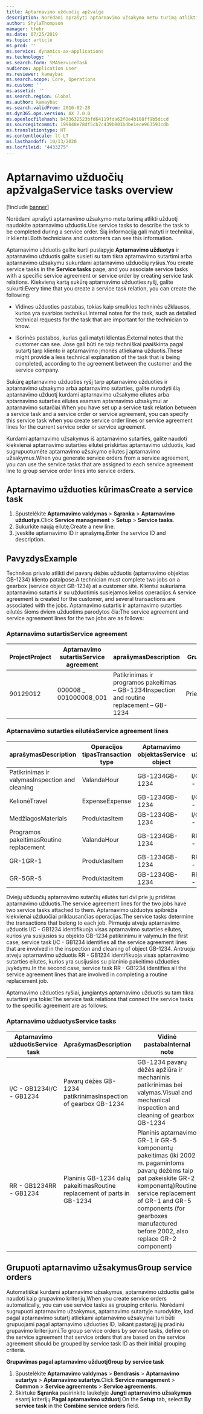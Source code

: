 ```yaml
---
title: Aptarnavimo užduočių apžvalga
description: Norėdami aprašyti aptarnavimo užsakymo metu turimą atlikti užduotį naudokite aptarnavimo užduotis. Šią informaciją gali matyti ir technikai, ir klientai.
author: ShylaThompson
manager: tfehr
ms.date: 07/25/2019
ms.topic: article
ms.prod: ''
ms.service: dynamics-ax-applications
ms.technology: ''
ms.search.form: SMAServiceTask
audience: Application User
ms.reviewer: kamaybac
ms.search.scope: Core, Operations
ms.custom: ''
ms.assetid: ''
ms.search.region: Global
ms.author: kamaybac
ms.search.validFrom: 2016-02-28
ms.dyn365.ops.version: AX 7.0.0
ms.openlocfilehash: b433632523bfd64119fda62f8e4b108ff9b5dccd
ms.sourcegitcommit: 199848e78df5cb7c439b001bdbe1ece963593cdb
ms.translationtype: HT
ms.contentlocale: lt-LT
ms.lasthandoff: 10/13/2020
ms.locfileid: "4433275"
---
```

# <a name="service-tasks-overview"></a><span data-ttu-id="21f1c-104">Aptarnavimo užduočių apžvalga</span><span class="sxs-lookup"><span data-stu-id="21f1c-104">Service tasks overview</span></span>

[!include [banner](../includes/banner.md)]

<span data-ttu-id="21f1c-105">Norėdami aprašyti aptarnavimo užsakymo metu turimą atlikti užduotį naudokite aptarnavimo užduotis.</span><span class="sxs-lookup"><span data-stu-id="21f1c-105">Use service tasks to describe the task to be completed during a service order.</span></span>
<span data-ttu-id="21f1c-106">Šią informaciją gali matyti ir technikai, ir klientai.</span><span class="sxs-lookup"><span data-stu-id="21f1c-106">Both technicians and customers can see this information.</span></span>

<span data-ttu-id="21f1c-107">Aptarnavimo užduotis galite kurti puslapyje **Aptarnavimo užduotys** ir aptarnavimo užduotis galite susieti su tam tikra aptarnavimo sutartimi arba aptarnavimo užsakymu sukurdami aptarnavimo užduočių ryšius.</span><span class="sxs-lookup"><span data-stu-id="21f1c-107">You create service tasks in the **Service tasks** page, and you associate service tasks with a specific service agreement or service order by creating service task relations.</span></span> <span data-ttu-id="21f1c-108">Kiekvieną kartą sukūrę aptarnavimo užduoties ryšį, galite sukurti:</span><span class="sxs-lookup"><span data-stu-id="21f1c-108">Every time that you create a service task relation, you can create the following:</span></span>

-  <span data-ttu-id="21f1c-109">Vidines užduoties pastabas, tokias kaip smulkios techninės užklausos, kurios yra svarbios technikui.</span><span class="sxs-lookup"><span data-stu-id="21f1c-109">Internal notes for the task, such as detailed technical requests for the task that are important for the technician to know.</span></span>

-  <span data-ttu-id="21f1c-110">Išorinės pastabos, kurias gali matyti klientas.</span><span class="sxs-lookup"><span data-stu-id="21f1c-110">External notes that the customer can see.</span></span> <span data-ttu-id="21f1c-111">Jose gali būti ne taip techniškai paaiškinta pagal sutartį tarp kliento ir aptarnavimo įmonės atliekama užduotis.</span><span class="sxs-lookup"><span data-stu-id="21f1c-111">These might provide a less technical explanation of the task that is being completed, according to the agreement between the customer and the service company.</span></span>

<span data-ttu-id="21f1c-112">Sukūrę aptarnavimo užduoties ryšį tarp aptarnavimo užduoties ir aptarnavimo užsakymo arba aptarnavimo sutarties, galite nurodyti šią aptarnavimo užduotį kurdami aptarnavimo užsakymo eilutes arba aptarnavimo sutarties eilutes esamam aptarnavimo užsakymui ar aptarnavimo sutarčiai.</span><span class="sxs-lookup"><span data-stu-id="21f1c-112">When you have set up a service task relation between a service task and a service order or service agreement, you can specify this service task when you create service order lines or service agreement lines for the current service order or service agreement.</span></span>

<span data-ttu-id="21f1c-113">Kurdami aptarnavimo užsakymus iš aptarnavimo sutarties, galite naudoti kiekvienai aptarnavimo sutarties eilutei priskirtas aptarnavimo užduotis, kad sugrupuotumėte aptarnavimo užsakymo eilutes į aptarnavimo užsakymus.</span><span class="sxs-lookup"><span data-stu-id="21f1c-113">When you generate service orders from a service agreement, you can use the service tasks that are assigned to each service agreement line to group service order lines into service orders.</span></span>

## <a name="create-a-service-task"></a><span data-ttu-id="21f1c-114">Aptarnavimo užduoties kūrimas</span><span class="sxs-lookup"><span data-stu-id="21f1c-114">Create a service task</span></span>

1. <span data-ttu-id="21f1c-115">Spustelėkite **Aptarnavimo valdymas** \> **Sąranka** \> **Aptarnavimo užduotys**.</span><span class="sxs-lookup"><span data-stu-id="21f1c-115">Click **Service management** \> **Setup** \> **Service tasks**.</span></span>
2. <span data-ttu-id="21f1c-116">Sukurkite naują eilutę.</span><span class="sxs-lookup"><span data-stu-id="21f1c-116">Create a new line.</span></span>
3. <span data-ttu-id="21f1c-117">Įveskite aptarnavimo ID ir aprašymą.</span><span class="sxs-lookup"><span data-stu-id="21f1c-117">Enter the service ID and description.</span></span>

## <a name="example"></a><span data-ttu-id="21f1c-118">Pavyzdys</span><span class="sxs-lookup"><span data-stu-id="21f1c-118">Example</span></span>

<span data-ttu-id="21f1c-119">Technikas privalo atlikti dvi pavarų dėžės užduotis (aptarnavimo objektas GB-1234) kliento patalpose.</span><span class="sxs-lookup"><span data-stu-id="21f1c-119">A technician must complete two jobs on a gearbox (service object GB-1234) at a customer site.</span></span> <span data-ttu-id="21f1c-120">Klientui sukuriama aptarnavimo sutartis ir su užduotimis susiejamos kelios operacijos.</span><span class="sxs-lookup"><span data-stu-id="21f1c-120">A service agreement is created for the customer, and several transactions are associated with the jobs.</span></span> <span data-ttu-id="21f1c-121">Aptarnavimo sutartis ir aptarnavimo sutarties eilutės šioms dviem užduotims parodytos čia:</span><span class="sxs-lookup"><span data-stu-id="21f1c-121">The service agreement and service agreement lines for the two jobs are as follows:</span></span>

### <a name="service-agreement"></a><span data-ttu-id="21f1c-122">Aptarnavimo sutartis</span><span class="sxs-lookup"><span data-stu-id="21f1c-122">Service agreement</span></span>

| <span data-ttu-id="21f1c-123">Project</span><span class="sxs-lookup"><span data-stu-id="21f1c-123">Project</span></span> | <span data-ttu-id="21f1c-124">Aptarnavimo sutartis</span><span class="sxs-lookup"><span data-stu-id="21f1c-124">Service agreement</span></span> | <span data-ttu-id="21f1c-125">aprašymas</span><span class="sxs-lookup"><span data-stu-id="21f1c-125">Description</span></span>                                  | <span data-ttu-id="21f1c-126">Grupuoti</span><span class="sxs-lookup"><span data-stu-id="21f1c-126">Group</span></span>   |
|---------|-------------------|----------------------------------------------|---------|
| <span data-ttu-id="21f1c-127">9012</span><span class="sxs-lookup"><span data-stu-id="21f1c-127">9012</span></span>    | <span data-ttu-id="21f1c-128">000008 \_ 001</span><span class="sxs-lookup"><span data-stu-id="21f1c-128">000008\_001</span></span>       | <span data-ttu-id="21f1c-129">Patikrinimas ir programos pakeitimas – GB-1234</span><span class="sxs-lookup"><span data-stu-id="21f1c-129">Inspection and routine replacement – GB-1234</span></span> | <span data-ttu-id="21f1c-130">Priedas</span><span class="sxs-lookup"><span data-stu-id="21f1c-130">Premium</span></span> |

### <a name="service-agreement-lines"></a><span data-ttu-id="21f1c-131">Aptarnavimo sutarties eilutės</span><span class="sxs-lookup"><span data-stu-id="21f1c-131">Service agreement lines</span></span>

| <span data-ttu-id="21f1c-132">aprašymas</span><span class="sxs-lookup"><span data-stu-id="21f1c-132">Description</span></span>             | <span data-ttu-id="21f1c-133">Operacijos tipas</span><span class="sxs-lookup"><span data-stu-id="21f1c-133">Transaction type</span></span> | <span data-ttu-id="21f1c-134">Aptarnavimo objektas</span><span class="sxs-lookup"><span data-stu-id="21f1c-134">Service object</span></span> | <span data-ttu-id="21f1c-135">Aptarnavimo užduotis</span><span class="sxs-lookup"><span data-stu-id="21f1c-135">Service task</span></span> |
|-------------------------|------------------|----------------|--------------|
| <span data-ttu-id="21f1c-136">Patikrinimas ir valymas</span><span class="sxs-lookup"><span data-stu-id="21f1c-136">Inspection and cleaning</span></span> | <span data-ttu-id="21f1c-137">Valanda</span><span class="sxs-lookup"><span data-stu-id="21f1c-137">Hour</span></span>             | <span data-ttu-id="21f1c-138">GB-1234</span><span class="sxs-lookup"><span data-stu-id="21f1c-138">GB-1234</span></span>        | <span data-ttu-id="21f1c-139">I/C - GB1234</span><span class="sxs-lookup"><span data-stu-id="21f1c-139">I/C - GB1234</span></span> |
| <span data-ttu-id="21f1c-140">Kelionė</span><span class="sxs-lookup"><span data-stu-id="21f1c-140">Travel</span></span>                  | <span data-ttu-id="21f1c-141">Expense</span><span class="sxs-lookup"><span data-stu-id="21f1c-141">Expense</span></span>          | <span data-ttu-id="21f1c-142">GB-1234</span><span class="sxs-lookup"><span data-stu-id="21f1c-142">GB-1234</span></span>        | <span data-ttu-id="21f1c-143">I/C - GB1234</span><span class="sxs-lookup"><span data-stu-id="21f1c-143">I/C - GB1234</span></span> |
| <span data-ttu-id="21f1c-144">Medžiagos</span><span class="sxs-lookup"><span data-stu-id="21f1c-144">Materials</span></span>               | <span data-ttu-id="21f1c-145">Produktas</span><span class="sxs-lookup"><span data-stu-id="21f1c-145">Item</span></span>             | <span data-ttu-id="21f1c-146">GB-1234</span><span class="sxs-lookup"><span data-stu-id="21f1c-146">GB-1234</span></span>        | <span data-ttu-id="21f1c-147">I/C - GB1234</span><span class="sxs-lookup"><span data-stu-id="21f1c-147">I/C - GB1234</span></span> |
| <span data-ttu-id="21f1c-148">Programos pakeitimas</span><span class="sxs-lookup"><span data-stu-id="21f1c-148">Routine replacement</span></span>     | <span data-ttu-id="21f1c-149">Valanda</span><span class="sxs-lookup"><span data-stu-id="21f1c-149">Hour</span></span>             | <span data-ttu-id="21f1c-150">GB-1234</span><span class="sxs-lookup"><span data-stu-id="21f1c-150">GB-1234</span></span>        | <span data-ttu-id="21f1c-151">RR - GB1234</span><span class="sxs-lookup"><span data-stu-id="21f1c-151">RR - GB1234</span></span>  |
| <span data-ttu-id="21f1c-152">GR-1</span><span class="sxs-lookup"><span data-stu-id="21f1c-152">GR-1</span></span>                    | <span data-ttu-id="21f1c-153">Produktas</span><span class="sxs-lookup"><span data-stu-id="21f1c-153">Item</span></span>             | <span data-ttu-id="21f1c-154">GB-1234</span><span class="sxs-lookup"><span data-stu-id="21f1c-154">GB-1234</span></span>        | <span data-ttu-id="21f1c-155">RR - GB1234</span><span class="sxs-lookup"><span data-stu-id="21f1c-155">RR - GB1234</span></span>  |
| <span data-ttu-id="21f1c-156">GR-5</span><span class="sxs-lookup"><span data-stu-id="21f1c-156">GR-5</span></span>                    | <span data-ttu-id="21f1c-157">Produktas</span><span class="sxs-lookup"><span data-stu-id="21f1c-157">Item</span></span>             | <span data-ttu-id="21f1c-158">GB-1234</span><span class="sxs-lookup"><span data-stu-id="21f1c-158">GB-1234</span></span>        | <span data-ttu-id="21f1c-159">RR - GB1234</span><span class="sxs-lookup"><span data-stu-id="21f1c-159">RR - GB1234</span></span>  |

<span data-ttu-id="21f1c-160">Dviejų užduočių aptarnavimo sutarčių eilutės turi dvi prie jų pridėtas aptarnavimo užduotis.</span><span class="sxs-lookup"><span data-stu-id="21f1c-160">The service agreement lines for the two jobs have two service tasks attached to them.</span></span> <span data-ttu-id="21f1c-161">Aptarnavimo užduotys apibrėžia kiekvienai užduočiai priklausančias operacijas.</span><span class="sxs-lookup"><span data-stu-id="21f1c-161">The service tasks determine the transactions that belong to each job.</span></span> <span data-ttu-id="21f1c-162">Pirmuoju atveju aptarnavimo užduotis I/C - GB1234 identifikuoja visas aptarnavimo sutarties eilutes, kurios yra susijusios su objekto GB-1234 patikrinimu ir valymu.</span><span class="sxs-lookup"><span data-stu-id="21f1c-162">In the first case, service task I/C - GB1234 identifies all the service agreement lines that are involved in the inspection and cleaning of object GB-1234.</span></span> <span data-ttu-id="21f1c-163">Antruoju atveju aptarnavimo užduotis RR - GB1234 identifikuoja visas aptarnavimo sutarties eilutes, kurios yra susijusios su planinio pakeitimo užduoties įvykdymu.</span><span class="sxs-lookup"><span data-stu-id="21f1c-163">In the second case, service task RR - GB1234 identifies all the service agreement lines that are involved in completing a routine replacement job.</span></span>

<span data-ttu-id="21f1c-164">Aptarnavimo užduoties ryšiai, jungiantys aptarnavimo užduotis su tam tikra sutartimi yra tokie:</span><span class="sxs-lookup"><span data-stu-id="21f1c-164">The service task relations that connect the service tasks to the specific agreement are as follows:</span></span>

### <a name="service-tasks"></a><span data-ttu-id="21f1c-165">Aptarnavimo užduotys</span><span class="sxs-lookup"><span data-stu-id="21f1c-165">Service tasks</span></span>

| <span data-ttu-id="21f1c-166">Aptarnavimo užduotis</span><span class="sxs-lookup"><span data-stu-id="21f1c-166">Service task</span></span> | <span data-ttu-id="21f1c-167">Aprašymas</span><span class="sxs-lookup"><span data-stu-id="21f1c-167">Description</span></span>                             | <span data-ttu-id="21f1c-168">Vidinė pastaba</span><span class="sxs-lookup"><span data-stu-id="21f1c-168">Internal note</span></span>                                                                                                                 | <span data-ttu-id="21f1c-169">Išorinė pastaba</span><span class="sxs-lookup"><span data-stu-id="21f1c-169">External note</span></span>                 |
|--------------|-----------------------------------------|-------------------------------------------------------------------------------------------------------------------------------|-------------------------------|
| <span data-ttu-id="21f1c-170">I/C - GB1234</span><span class="sxs-lookup"><span data-stu-id="21f1c-170">I/C - GB1234</span></span> | <span data-ttu-id="21f1c-171">Pavarų dėžės GB-1234 patikrinimas</span><span class="sxs-lookup"><span data-stu-id="21f1c-171">Inspection of gearbox GB-1234</span></span>           | <span data-ttu-id="21f1c-172">GB-1234 pavarų dėžės apžiūra ir mechaninis patikrinimas bei valymas.</span><span class="sxs-lookup"><span data-stu-id="21f1c-172">Visual and mechanical inspection and cleaning of gearbox GB-1234</span></span>                                                              | <span data-ttu-id="21f1c-173">Planinis pavarų dėžės patikrinimas</span><span class="sxs-lookup"><span data-stu-id="21f1c-173">Routine inspection of gearbox</span></span> |
| <span data-ttu-id="21f1c-174">RR - GB1234</span><span class="sxs-lookup"><span data-stu-id="21f1c-174">RR - GB1234</span></span>  | <span data-ttu-id="21f1c-175">Planinis GB-1234 dalių pakeitimas</span><span class="sxs-lookup"><span data-stu-id="21f1c-175">Routine replacement of parts in GB-1234</span></span> | <span data-ttu-id="21f1c-176">Planinis aptarnavimo GR-1 ir GR-5 komponentų pakeitimas (iki 2002 m. pagamintoms pavarų dėžėms taip pat pakeiskite GR-2 komponentą)</span><span class="sxs-lookup"><span data-stu-id="21f1c-176">Routine service replacement of GR-1 and GR-5 components (for gearboxes manufactured before 2002, also replace GR-2 component)</span></span> | <span data-ttu-id="21f1c-177">Planinis dalių pakeitimas</span><span class="sxs-lookup"><span data-stu-id="21f1c-177">Routine replacement of parts</span></span>  |

## <a name="group-service-orders"></a><span data-ttu-id="21f1c-178">Grupuoti aptarnavimo užsakymus</span><span class="sxs-lookup"><span data-stu-id="21f1c-178">Group service orders</span></span>

<span data-ttu-id="21f1c-179">Automatiškai kurdami aptarnavimo užsakymus, aptarnavimo užduotis galite naudoti kaip grupavimo kriterijų.</span><span class="sxs-lookup"><span data-stu-id="21f1c-179">When you create service orders automatically, you can use service tasks as grouping criteria.</span></span> <span data-ttu-id="21f1c-180">Norėdami sugrupuoti aptarnavimo užsakymus, aptarnavimo sutartyje nurodykite, kad pagal aptarnavimo sutartį atliekami aptarnavimo užsakymai turi būti grupuojami pagal aptarnavimo užduoties ID, laikant pastarąjį jų pradiniu grupavimo kriterijumi.</span><span class="sxs-lookup"><span data-stu-id="21f1c-180">To group service orders by service tasks, define on the service agreement that service orders that are based on the service agreement should be grouped by service task ID as their initial grouping criteria.</span></span>

<span data-ttu-id="21f1c-181">**Grupavimas pagal aptarnavimo užduotį**</span><span class="sxs-lookup"><span data-stu-id="21f1c-181">**Group by service task**</span></span>

1. <span data-ttu-id="21f1c-182">Spustelėkite **Aptarnavimo valdymas** \> **Bendrasis** \> **Aptarnavimo sutartys** \> **Aptarnavimo sutartys**.</span><span class="sxs-lookup"><span data-stu-id="21f1c-182">Click **Service management** \> **Common** \> **Service agreements** \> **Service agreements**.</span></span>
2. <span data-ttu-id="21f1c-183">Skirtuke **Sąranka** pasirinkite laukelyje **Jungti aptarnavimo užsakymus** esantį kriterijų **Pagal aptarnavimo užduotį**.</span><span class="sxs-lookup"><span data-stu-id="21f1c-183">On the **Setup** tab, select **By service task** in the **Combine service orders** field.</span></span>


